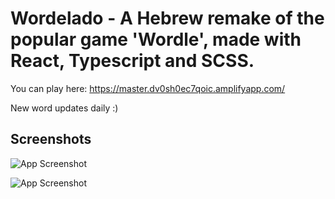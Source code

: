 # Wordelado - A Hebrew remake of the popular game 'Wordle', made with React, Typescript and SCSS.

You can play here:
https://master.dv0sh0ec7qoic.amplifyapp.com/

New word updates daily :)


## Screenshots

![App Screenshot](https://i.ibb.co/0cd0q8D/w1.jpg)

![App Screenshot](https://i.ibb.co/Pm2wGG0/w2.jpg)
